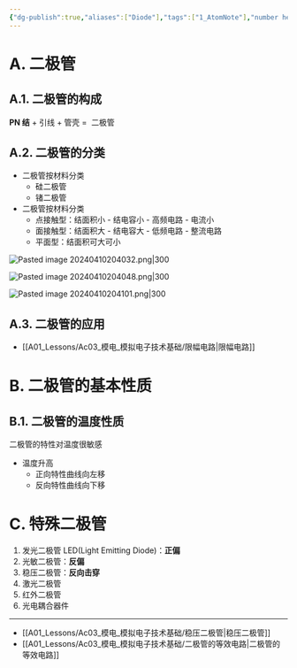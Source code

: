 ```yaml
---
{"dg-publish":true,"aliases":["Diode"],"tags":["1_AtomNote"],"number headings":"auto, first-level 1, max 6, A.1.","Created-Date":"2024-03-12 11:52:22","Modified-Date":"2024-04-18 11:53:18","permalink":"/A01_Lessons/Ac03_模电_模拟电子技术基础/二极管/","dgPassFrontmatter":true}
---
```





# A. 二极管


## A.1. 二极管的构成


**PN 结** + 引线 + 管壳 =  二极管



## A.2. 二极管的分类


- 二极管按材料分类
	- 硅二极管
	- 锗二极管
- 二极管按材料分类
	- 点接触型：结面积小 - 结电容小 - 高频电路 - 电流小
	- 面接触型：结面积大 - 结电容大 - 低频电路 - 整流电路
	- 平面型：结面积可大可小

![Pasted image 20240410204032.png|300](/img/user/Z02_ObFiles/Attachments/Pasted%20image%2020240410204032.png)



![Pasted image 20240410204048.png|300](/img/user/Z02_ObFiles/Attachments/Pasted%20image%2020240410204048.png)

![Pasted image 20240410204101.png|300](/img/user/Z02_ObFiles/Attachments/Pasted%20image%2020240410204101.png)



## A.3. 二极管的应用


- [[A01_Lessons/Ac03_模电_模拟电子技术基础/限幅电路\|限幅电路]]


# B. 二极管的基本性质

## B.1. 二极管的温度性质


二极管的特性对温度很敏感

- 温度升高
	- 正向特性曲线向左移
	- 反向特性曲线向下移

# C. 特殊二极管

1. 发光二极管 LED(Light Emitting Diode)：**正偏**
2. 光敏二极管：**反偏**
3. 稳压二极管：**反向击穿**
4. 激光二极管
5. 红外二极管
6. 光电耦合器件








---
- [[A01_Lessons/Ac03_模电_模拟电子技术基础/稳压二极管\|稳压二极管]]
- [[A01_Lessons/Ac03_模电_模拟电子技术基础/二极管的等效电路\|二极管的等效电路]]